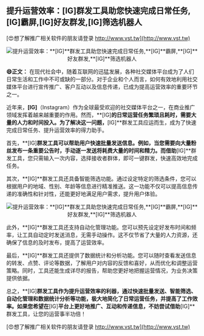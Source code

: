 ## **提升运营效率：**[IG]**群发工具助您快速完成日常任务,**[IG]**霸屏,**[IG]**好友群发,**[IG]**筛选机器人**

[😍想了解推广相关软件的朋友请登录 http://www.vst.tw](http://www.vst.tw)

 <center><img src="https://vst.tw/MP4/tuiguang/png/0.png" alt="提升运营效率：**[IG]**群发工具助您快速完成日常任务,**[IG]**霸屏,**[IG]**好友群发,**[IG]**筛选机器人"></center>

**😄正文：**
在现代社会中，随着互联网的迅猛发展，各种社交媒体平台成为了人们日常生活和工作中不可或缺的一部分。对于企业和个人而言，如何有效地利用社交媒体平台进行宣传推广、客户互动以及信息传递，已成为提高运营效率的重要环节之一。

近年来，**[IG]**（Instagram）作为全球最受欢迎的社交媒体平台之一，在商业推广领域发挥着越来越重要的作用。然而，**[IG]**的日常运营任务繁琐且耗时，需要大量的人力和时间投入。为了解决这一问题，**[IG]**群发工具应运而生，成为了快速完成日常任务、提升运营效率的得力助手。

首先，**[IG]**群发工具可以帮助用户快速批量发送信息。例如，当您需要向大量粉丝发布一条重要公告时，手动逐一发送将耗费大量的时间和精力。而借助**[IG]**群发工具，您只需输入一次内容，选择接收者群体，即可一键群发，快速高效地完成任务。

其次，**[IG]**群发工具还具备智能筛选功能。通过设定特定的筛选条件，您可以根据用户的地域、性别、年龄等信息进行精准推送。这一功能不仅可以提高信息传递的准确性和针对性，还能更好地满足用户需求，提升用户体验。

 <center><img src="https://vst.tw/MP4/tuiguang/png/7.png" alt="提升运营效率：**[IG]**群发工具助您快速完成日常任务,**[IG]**霸屏,**[IG]**好友群发,**[IG]**筛选机器人"></center>

此外，**[IG]**群发工具还支持自动化管理功能。您可以预先设定好发布时间和频率，让工具自动定时发送消息，无需手动操作。这不仅节省了大量的人力资源，还确保了信息的及时发布，提高了运营效率。

最后，**[IG]**群发工具还提供了数据统计和分析功能。您可以随时查看发送信息的转发、点赞、评论等数据，了解用户对内容的反馈和喜好，从而优化和调整运营策略。同时，工具还能生成详尽的报告，帮助您更好地把握运营情况，为业务决策提供依据。

总之，**[IG]**群发工具作为提升运营效率的利器，通过快速批量发送、智能筛选、自动化管理和数据统计分析等功能，极大地简化了日常运营任务，并提高了工作效率。如果您希望在**[IG]**平台上更好地推广、互动和传递信息，不妨尝试借助**[IG]**群发工具，让您的运营事半功倍！

[😍想了解推广相关软件的朋友请登录 http://www.vst.tw](http://www.vst.tw)



